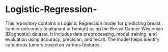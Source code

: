# Logistic-Regression-
This repository contains a Logistic Regression model for predicting breast cancer outcomes (malignant or benign) using the Breast Cancer Wisconsin (Diagnostic) dataset. It includes data preprocessing, model training, and evaluation using accuracy, precision, and recall. The model helps identify cancerous tumors based on various features.
